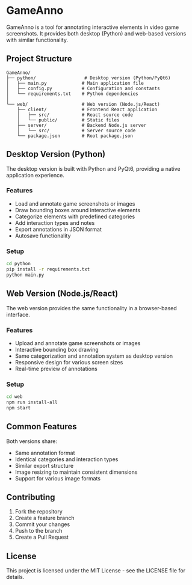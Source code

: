 # GameAnno

GameAnno is a tool for annotating interactive elements in video game screenshots. It provides both desktop (Python) and web-based versions with similar functionality.

## Project Structure

```
GameAnno/
├── python/                  # Desktop version (Python/PyQt6)
│   ├── main.py             # Main application file
│   ├── config.py           # Configuration and constants
│   └── requirements.txt    # Python dependencies
│
└── web/                    # Web version (Node.js/React)
    ├── client/             # Frontend React application
    │   ├── src/            # React source code
    │   └── public/         # Static files
    ├── server/             # Backend Node.js server
    │   └── src/            # Server source code
    └── package.json        # Root package.json
```

## Desktop Version (Python)

The desktop version is built with Python and PyQt6, providing a native application experience.

### Features
- Load and annotate game screenshots or images
- Draw bounding boxes around interactive elements
- Categorize elements with predefined categories
- Add interaction types and notes
- Export annotations in JSON format
- Autosave functionality

### Setup
```bash
cd python
pip install -r requirements.txt
python main.py
```

## Web Version (Node.js/React)

The web version provides the same functionality in a browser-based interface.

### Features
- Upload and annotate game screenshots or images
- Interactive bounding box drawing
- Same categorization and annotation system as desktop version
- Responsive design for various screen sizes
- Real-time preview of annotations

### Setup
```bash
cd web
npm run install-all
npm start
```

## Common Features

Both versions share:
- Same annotation format
- Identical categories and interaction types
- Similar export structure
- Image resizing to maintain consistent dimensions
- Support for various image formats

## Contributing

1. Fork the repository
2. Create a feature branch
3. Commit your changes
4. Push to the branch
5. Create a Pull Request

## License

This project is licensed under the MIT License - see the LICENSE file for details. 
